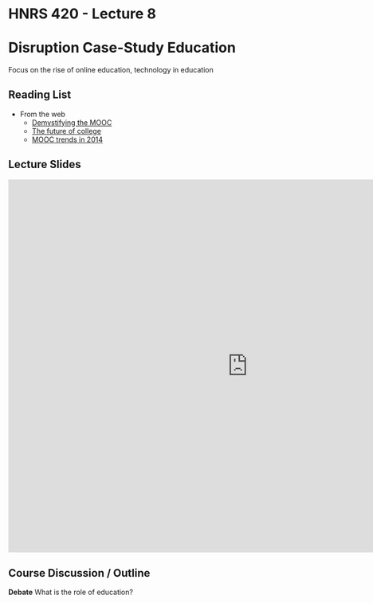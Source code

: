 # HNRS 420 - Lecture 8 <br/><br/>Disruption Case-Study Education

Focus on the rise of online education, technology in education

## Reading List
* From the web
  * [Demystifying the MOOC](http://www.nytimes.com/2014/11/02/education/edlife/demystifying-the-mooc.html?_r=0)
  * [The future of college](http://www.theatlantic.com/features/archive/2014/08/the-future-of-college/375071/)
  * [MOOC trends in 2014](https://www.class-central.com/report/moocs-stats-and-trends-2014/)

## Lecture Slides
<iframe src="https://docs.google.com/presentation/d/14k9-hgIUB164Wyxcdxqf3yA0iky_23rP6IsXp96Sovk/embed?start=false&loop=false&delayms=3000" frameborder="0" width="960" height="749" allowfullscreen="true" mozallowfullscreen="true" webkitallowfullscreen="true"></iframe>


## Course Discussion / Outline
**Debate** What is the role of education?
